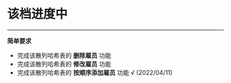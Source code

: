 # 该档进度中

***

**简单要求**
* 完成该散列哈希表的 **删除雇员** 功能 
* 完成该散列哈希表的 **修改雇员** 功能 
* 完成该散列哈希表的 **按顺序添加雇员** 功能 √ (2022/04/11)